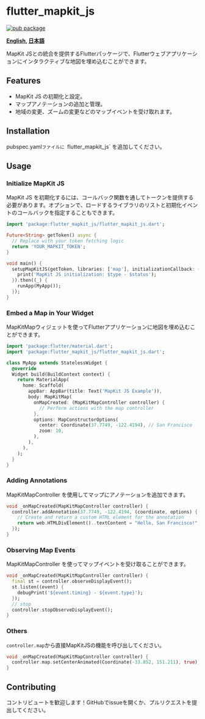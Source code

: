 # flutter_mapkit_js

[![pub package](https://img.shields.io/pub/v/flutter_mapkit_js.svg)](https://pub.dartlang.org/packages/flutter_mapkit_js)

**[English](https://github.com/zuvola/flutter_mapkit_js/blob/master/README.md), [日本語](https://github.com/zuvola/flutter_mapkit_js/blob/master/README_jp.md)**

MapKit JSとの統合を提供するFlutterパッケージで、Flutterウェブアプリケーションにインタラクティブな地図を埋め込むことができます。

## Features

- MapKit JS の初期化と設定。
- マップアノテーションの追加と管理。
- 地域の変更、ズームの変更などのマップイベントを受け取れます。

## Installation

pubspec.yaml`ファイルに `flutter_mapkit_js` を追加してください。

## Usage

### Initialize MapKit JS
MapKit JS を初期化するには、コールバック関数を通してトークンを提供する必要があります。オプションで、ロードするライブラリのリストと初期化イベントのコールバックを指定することもできます。

```dart
import 'package:flutter_mapkit_js/flutter_mapkit_js.dart';

Future<String> getToken() async {
  // Replace with your token fetching logic
  return 'YOUR_MAPKIT_TOKEN';
}

void main() {
  setupMapKitJS(getToken, libraries: ['map'], initializationCallback: (type, status) {
    print('MapKit JS initialization: $type - $status');
  }).then((_) {
    runApp(MyApp());
  });
}
```

### Embed a Map in Your Widget
MapKitMapウィジェットを使ってFlutterアプリケーションに地図を埋め込むことができます。

```dart
import 'package:flutter/material.dart';
import 'package:flutter_mapkit_js/flutter_mapkit_js.dart';

class MyApp extends StatelessWidget {
  @override
  Widget build(BuildContext context) {
    return MaterialApp(
      home: Scaffold(
        appBar: AppBar(title: Text('MapKit JS Example')),
        body: MapKitMap(
          onMapCreated: (MapKitMapController controller) {
            // Perform actions with the map controller
          },
          options: MapConstructorOptions(
            center: Coordinate(37.7749, -122.4194), // San Francisco
            zoom: 10,
          ),
        ),
      ),
    );
  }
}
```

### Adding Annotations
MapKitMapController を使用してマップにアノテーションを追加できます。

```dart
void _onMapCreated(MapKitMapController controller) {
  controller.addAnnotation(37.7749, -122.4194, (coordinate, options) {
    // Create and return a custom HTML element for the annotation
    return web.HTMLDivElement()..textContent = "Hello, San Francisco!";
  });
}
```

### Observing Map Events
MapKitMapController を使ってマップイベントを受け取ることができます。

```dart
void _onMapCreated(MapKitMapController controller) {
  final st = controller.observeDisplayEvent();
  st.listen((event) {
    debugPrint('${event.timing} - ${event.type}');
  });
  // stop
  controller.stopObserveDisplayEvent();
}
```

### Others

`controller.map`から直接MapKitJSの機能を呼び出してください。

```dart
void _onMapCreated(MapKitMapController controller) {
  controller.map.setCenterAnimated(Coordinate(-33.852, 151.211), true);
}
```

## Contributing

コントリビュートを歓迎します！GitHubでissueを開くか、プルリクエストを提出してください。

